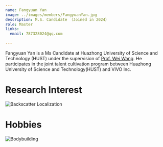 ```yaml
---
name: Fangyuan Yan
image: ../images/members/FangyuanYan.jpg
description: M.S. Candidate （Joined in 2024）
role: Master
links:
  email: 787328024@qq.com
  
---
```


Fangyuan Yan is a Ms Candidate at Huazhong University of Science and Technology (HUST) under the supervision of [Prof. Wei Wang](https://eic.hust.edu.cn/professor/wangwei/index.html). 
He participates in the joint talent cultivation program between Huazhong University of Science and Technology(HUST) and VIVO Inc.

Research Interest
======
![Backscatter Localization](https://img.36krcdn.com/20221029/v2_b621a4a1e90e469081e6fec07ab069dd_img_000)  

Hobbies
======
![Bodybuilding](https://eleiko.com/_next/image?url=https%3A%2F%2Feleiko.fra1.digitaloceanspaces.com%2Fcms-staging%2F4d9ee25e7df11afd4918886fa79c63e8.png&w=3840&q=75 "gymfreak") 